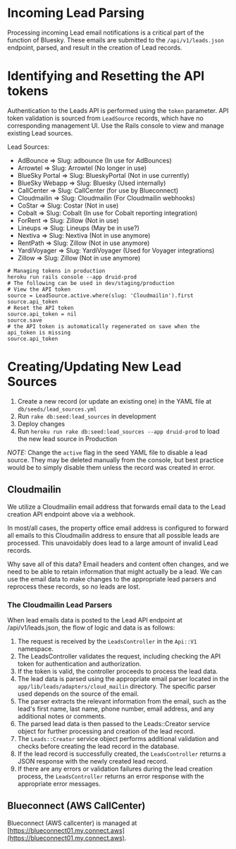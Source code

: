 # Incoming Lead Parsing

Processing incoming Lead email notifications is a critical part of the function of Bluesky. These emails are submitted to the `/api/v1/leads.json` endpoint, parsed, and result in the creation of Lead records.

# Identifying and Resetting the API tokens

Authentication to the Leads API is performed using the `token` parameter. API token validation is sourced from `LeadSource` records, which have no corresponding management UI. Use the Rails console to view and manage existing Lead sources.

Lead Sources:
- AdBounce => Slug: adbounce (In use for AdBounces)
- Arrowtel => Slug: Arrowtel (No longer in use)
- BlueSky Portal => Slug: BlueskyPortal (Not in use currently)
- BlueSky Webapp => Slug: Bluesky (Used internally)
- CallCenter => Slug: CallCenter (for use by Blueconnect)
- Cloudmailin => Slug: Cloudmailin (For Cloudmailin webhooks)
- CoStar => Slug: Costar (Not in use)
- Cobalt => Slug: Cobalt (In use for Cobalt reporting integration)
- ForRent => Slug: Zillow (Not in use)
- Lineups => Slug: Lineups (May be in use?)
- Nextiva => Slug: Nextiva (Not in use anymore)
- RentPath => Slug: Zillow (Not in use anymore)
- YardiVoyager => Slug: YardiVoyager (Used for Voyager integrations)
- Zillow => Slug: Zillow (Not in use anymore)

```
# Managing tokens in production
heroku run rails console --app druid-prod
# The following can be used in dev/staging/production
# View the API token
source = LeadSource.active.where(slug: 'Cloudmailin').first
source.api_token
# Reset the API token
source.api_token = nil
source.save
# the API token is automatically regenerated on save when the api_token is missing
source.api_token
```

# Creating/Updating New Lead Sources

1. Create a new record (or update an existing one) in the YAML file at `db/seeds/lead_sources.yml`
2. Run `rake db:seed:lead_sources` in development
3. Deploy changes
4. Run `heroku run rake db:seed:lead_sources --app druid-prod` to load the new lead source in Production

_NOTE:_ Change the `active` flag in the seed YAML file to disable a lead source. They may be deleted manually from the console, but best practice would be to simply disable them unless the record was created in error.

## Cloudmailin

We utilize a Cloudmailin email address that forwards email data to the Lead creation API endpoint above via a webhook.

In most/all cases, the property office email address is configured to forward all emails to this Cloudmailin address to ensure that all possible leads are processed. This unavoidably does lead to a large amount of invalid Lead records.

Why save all of this data? Email headers and content often changes, and we need to be able to retain information that might actually be a lead. We can use the email data to make changes to the appropriate lead parsers and reprocess these records, so no leads are lost.

### The Cloudmailin Lead Parsers

When lead emails data is posted to the Lead API endpoint at /api/v1/leads.json, the flow of logic and data is as follows:

1. The request is received by the `LeadsController` in the `Api::V1` namespace.
2. The LeadsController validates the request, including checking the API token for authentication and authorization.
3. If the token is valid, the controller proceeds to process the lead data.
4. The lead data is parsed using the appropriate email parser located in the `app/lib/leads/adapters/cloud_mailin` directory. The specific parser used depends on the source of the email.
5. The parser extracts the relevant information from the email, such as the lead's first name, last name, phone number, email address, and any additional notes or comments.
6. The parsed lead data is then passed to the Leads::Creator service object for further processing and creation of the lead record.
7. The `Leads::Creator` service object performs additional validation and checks before creating the lead record in the database.
8. If the lead record is successfully created, the `LeadsController` returns a JSON response with the newly created lead record.
9. If there are any errors or validation failures during the lead creation process, the `LeadsController` returns an error response with the appropriate error messages.



## Blueconnect (AWS CallCenter)

Blueconnect (AWS callcenter) is managed at [https://blueconnect01.my.connect.aws](https://blueconnect01.my.connect.aws).


